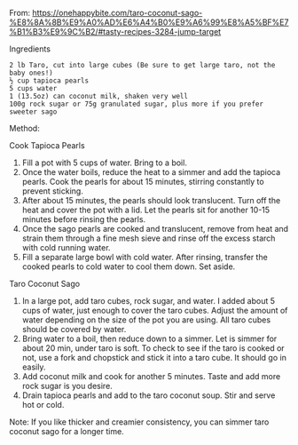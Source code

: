 From: https://onehappybite.com/taro-coconut-sago-%E8%8A%8B%E9%A0%AD%E6%A4%B0%E9%A6%99%E8%A5%BF%E7%B1%B3%E9%9C%B2/#tasty-recipes-3284-jump-target

Ingredients

    2 lb Taro, cut into large cubes (Be sure to get large taro, not the baby ones!)
    ½ cup tapioca pearls
    5 cups water
    1 (13.5oz) can coconut milk, shaken very well
    100g rock sugar or 75g granulated sugar, plus more if you prefer sweeter sago

Method:

Cook Tapioca Pearls

1. Fill a pot with 5 cups of water. Bring to a boil.
2. Once the water boils, reduce the heat to a simmer and add the tapioca pearls. Cook the pearls for about 15 minutes, stirring constantly to prevent sticking.
3. After about 15 minutes, the pearls should look translucent. Turn off the heat and cover the pot with a lid. Let the pearls sit for another 10-15 minutes before rinsing the pearls.
4. Once the sago pearls are cooked and translucent, remove from heat and strain them through a fine mesh sieve and rinse off the excess starch with cold running water.
5. Fill a separate large bowl with cold water. After rinsing, transfer the cooked pearls to cold water to cool them down. Set aside.

Taro Coconut Sago

1. In a large pot, add taro cubes, rock sugar, and water. I added about 5 cups of water, just enough to cover the taro cubes. Adjust the amount of water depending on the size of the pot you are using. All taro cubes should be covered by water.
2. Bring water to a boil, then reduce down to a simmer. Let is simmer for about 20 min, under taro is soft. To check to see if the taro is cooked or not, use a fork and chopstick and stick it into a taro cube. It should go in easily.
3. Add coconut milk and cook for another 5 minutes. Taste and add more rock sugar is you desire.
4. Drain tapioca pearls and add to the taro coconut soup. Stir and serve hot or cold.

Note: If you like thicker and creamier consistency, you can simmer taro coconut sago for a longer time.

